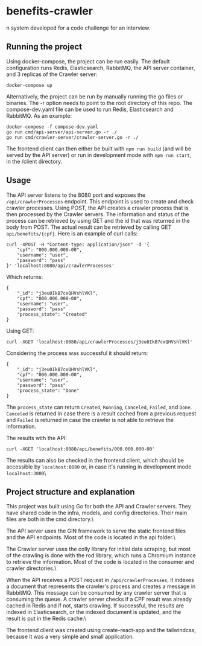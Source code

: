 # benefits-crawler
n system developed for a code challenge for an interview.

## Running the project
Using docker-compose, the project can be run easily. The default configuration runs Redis, Elasticsearch, RabbitMQ, the API server container, and 3 replicas of the Crawler server:
```
docker-compose up
```

Alternatively, the project can be run by manually running the go files or binaries. The -r option needs to point to the root directory of this repo. The compose-dev.yaml file can be used to run Redis, Elasticsearch and RabbitMQ. As an example:
```
docker-compose -f compose-dev.yaml
go run cmd/api-server/api-server.go -r ./
go run cmd/crawler-server/crawler-server.go -r ./
```
The frontend client can then either be built with `npm run build` (and will be served by the API server) or run in development mode with `npm run start`, in the /client directory.

## Usage
The API server listens to the 8080 port and exposes the `/api/crawlerProcesses` endpoint. This endpoint is used to create and check crawler processes. Using POST, the API creates a crawler process that is then processed by the Crawler servers. The information and status of the process can be retrieved by using GET and the id that was returned in the body from POST. The actual result can be retrieved by calling GET `api/benefits/{cpf}`. Here is an example of curl calls:
```
curl -XPOST -H "Content-type: application/json" -d '{
    "cpf": "000.000.000-00",
    "username": "user",
    "password": "pass"
}' 'localhost:8080/api/crawlerProcesses'
```
Which returns:
```
{
    "_id": "j3eu0IkB7cxQHVshlVKl",
    "cpf": "000.000.000-00",
    "username": "user",
    "password": "pass"
    "process_state": "Created"
}
```

Using GET:
```
curl -XGET 'localhost:8080/api/crawlerProcesses/j3eu0IkB7cxQHVshlVKl'
```
Considering the process was successful it should return:
```
{
    "_id": "j3eu0IkB7cxQHVshlVKl",
    "cpf": "000.000.000-00",
    "username": "user",
    "password": "pass"
    "process_state": "Done"
}
```
The `process_state` can return `Created`, `Running`, `Canceled`, `Failed`, and `Done`. `Canceled` is returned in case there is a result cached from a previous request and `Failed` is returned in case the crawler is not able to retrieve the information.

The results with the API:
```
curl -XGET 'localhost:8080/api/benefits/000.000.000-00'
```
The results can also be checked in the frontend client, which should be accessible by `localhost:8080` or, in case it's running in development mode `localhost:3000`\

## Project structure and explanation
This project was built using Go for both the API and Crawler servers. They have shared code in the infra, models, and config directories. Their main files are both in the cmd directory.\

The API server uses the GIN framework to serve the static frontend files and the API endpoints. Most of the code is located in the api folder.\

The Crawler server uses the colly library for initial data scraping, but most of the crawling is done with the rod library, which runs a Chromium instance to retrieve the information. Most of the code is located in the consumer and crawler directories.\

When the API receives a POST request in `/api/crawlerProcesses`, it indexes a document that represents the crawler's process and creates a message in RabbitMQ. This message can be consumed by any crawler server that is consuming the queue. A crawler server checks if a CPF result was already cached in Redis and if not, starts crawling. If successful, the results are indexed in Elasticsearch, or the indexed document is updated, and the result is put in the Redis cache.\

The frontend client was created using create-react-app and the tailwindcss, because it was a very simple and small application.
